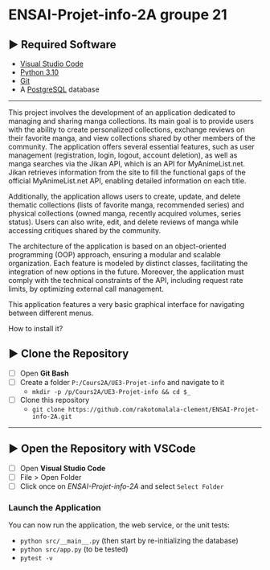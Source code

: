 # ENSAI-Projet-info-2A groupe 21

## :arrow_forward: Required Software

- [Visual Studio Code](https://code.visualstudio.com/)
- [Python 3.10](https://www.python.org/)
- [Git](https://git-scm.com/)
- A [PostgreSQL](https://www.postgresql.org/) database

---

This project involves the development of an application dedicated to managing and sharing manga collections. Its main goal is to provide users with the ability to create personalized collections, exchange reviews on their favorite manga, and view collections shared by other members of the community. The application offers several essential features, such as user management (registration, login, logout, account deletion), as well as manga searches via the Jikan API, which is an API for MyAnimeList.net. Jikan retrieves information from the site to fill the functional gaps of the official MyAnimeList.net API, enabling detailed information on each title.

Additionally, the application allows users to create, update, and delete thematic collections (lists of favorite manga, recommended series) and physical collections (owned manga, recently acquired volumes, series status). Users can also write, edit, and delete reviews of manga while accessing critiques shared by the community.

The architecture of the application is based on an object-oriented programming (OOP) approach, ensuring a modular and scalable organization. Each feature is modeled by distinct classes, facilitating the integration of new options in the future. Moreover, the application must comply with the technical constraints of the API, including request rate limits, by optimizing external call management.

This application features a very basic graphical interface for navigating between different menus.

How to install it?

## :arrow_forward: Clone the Repository

- [ ] Open **Git Bash**
- [ ] Create a folder `P:/Cours2A/UE3-Projet-info` and navigate to it
  - `mkdir -p /p/Cours2A/UE3-Projet-info && cd $_`
- [ ] Clone this repository
  - `git clone https://github.com/rakotomalala-clement/ENSAI-Projet-info-2A.git`

---

## :arrow_forward: Open the Repository with VSCode

- [ ] Open **Visual Studio Code**
- [ ] File > Open Folder
- [ ] Click once on *ENSAI-Projet-info-2A* and select `Select Folder`

### Launch the Application

You can now run the application, the web service, or the unit tests:

- `python src/__main__.py` (then start by re-initializing the database)
- `python src/app.py` (to be tested)
- `pytest -v`